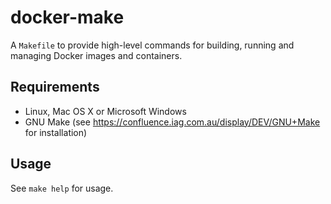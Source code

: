 # docker-make

A `Makefile` to provide high-level commands for building, running and managing Docker images and containers.

## Requirements

- Linux, Mac OS X or Microsoft Windows
- GNU Make (see https://confluence.iag.com.au/display/DEV/GNU+Make for installation)

## Usage

See `make help` for usage.
